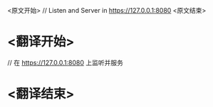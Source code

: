 
<原文开始>
// Listen and Server in https://127.0.0.1:8080
<原文结束>

# <翻译开始>
// 在 https://127.0.0.1:8080 上监听并服务
# <翻译结束>

